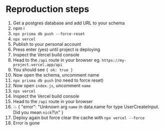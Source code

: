 # Reproduction steps

1. Get a postgres database and add URL to your schema
2. npm i
3. `npx prisma db push --force-reset`
3. `npx vercel`
4. Publish to your personal account
5. Press enter (yes) until project is deploying
6. Inspect the Vercel build console
7. Head to the `/api` route in your browser
eg. `https://my-project.vercel.app/api`
8. You should see `{ ok: true }`
9. Now open the schema, uncomment name
10. `npx prisma db push` (no need to force reset)
11. Now open `index.js`, uncomment `name`
12. `npx vercel`
13. Inspect the Vercel build console
14. Head to the `/api` route in your browser
15. 💥 { "error": "Unknown arg `name` in data.name for type UserCreateInput. Did you mean `nick`?\n" }
16. Deploy again but force clear the cache with `npx vercel --force`
17. Error is gone
